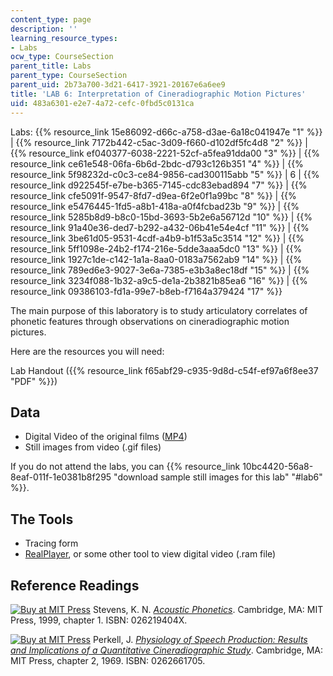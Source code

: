 ```yaml
---
content_type: page
description: ''
learning_resource_types:
- Labs
ocw_type: CourseSection
parent_title: Labs
parent_type: CourseSection
parent_uid: 2b73a700-3d21-6417-3921-20167e6a6ee9
title: 'LAB 6: Interpretation of Cineradiographic Motion Pictures'
uid: 483a6301-e2e7-4a72-cefc-0fbd5c0131ca
---
```


Labs: {{% resource_link 15e86092-d66c-a758-d3ae-6a18c041947e "1" %}} | {{% resource_link 7172b442-c5ac-3d09-f660-d102df5fc4d8 "2" %}} | {{% resource_link ef040377-6038-2221-52cf-a5fea91dda00 "3" %}} | {{% resource_link ce61e548-06fa-6b6d-2bdc-d793c126b351 "4" %}} | {{% resource_link 5f98232d-c0c3-ce84-9856-cad300115abb "5" %}} | 6 | {{% resource_link d922545f-e7be-b365-7145-cdc83ebad894 "7" %}} | {{% resource_link cfe5091f-9547-8fd7-d9ea-6f2e0f1a99bc "8" %}} | {{% resource_link e5476445-1fd5-a8b1-418a-a0f4fcbad23b "9" %}} | {{% resource_link 5285b8d9-b8c0-15bd-3693-5b2e6a56712d "10" %}} | {{% resource_link 91a40e36-ded7-b292-a432-06b41e54e4cf "11" %}} | {{% resource_link 3be61d05-9531-4cdf-a4b9-b1f53a5c3514 "12" %}} | {{% resource_link 5ff1098e-24b2-f174-216e-5dde3aaa5dc0 "13" %}} | {{% resource_link 1927c1de-c142-1a1a-8aa0-0183a7562ab9 "14" %}} | {{% resource_link 789ed6e3-9027-3e6a-7385-e3b3a8ec18df "15" %}} | {{% resource_link 3234f088-1b32-a9c5-de1a-2b3821b85ea6 "16" %}} | {{% resource_link 09386103-fd1a-99e7-b8eb-f7164a379424 "17" %}}

The main purpose of this laboratory is to study articulatory correlates of phonetic features through observations on cineradiographic motion pictures.

Here are the resources you will need:

Lab Handout ({{% resource_link f65abf29-c935-9d8d-c54f-ef97a6f8ee37 "PDF" %}})

Data
----

*   Digital Video of the original films ([MP4](/ans7870/6/6.542J/f05/labdb/KNS%20X-ray%20Film.mp4))
*   Still images from video (.gif files)

If you do not attend the labs, you can {{% resource_link 10bc4420-56a8-8eaf-011f-1e0381b8f295 "download sample still images for this lab" "#lab6" %}}.

The Tools
---------

*   Tracing form
*   [RealPlayer](http://www.real.com/), or some other tool to view digital video (.ram file)

Reference Readings
------------------

[![Buy at MIT Press](/images/mp_logo.gif)](https://mitpress.mit.edu/books/acoustic-phonetics) Stevens, K. N. [_Acoustic Phonetics_](https://mitpress.mit.edu/books/acoustic-phonetics). Cambridge, MA: MIT Press, 1999, chapter 1. ISBN: 026219404X.

[![Buy at MIT Press](/images/mp_logo.gif)](https://mitpress.mit.edu/books/physiology-speech-production) Perkell, J. [_Physiology of Speech Production: Results and Implications of a Quantitative Cineradiographic Study_](https://mitpress.mit.edu/books/physiology-speech-production). Cambridge, MA: MIT Press, chapter 2, 1969. ISBN: 0262661705.